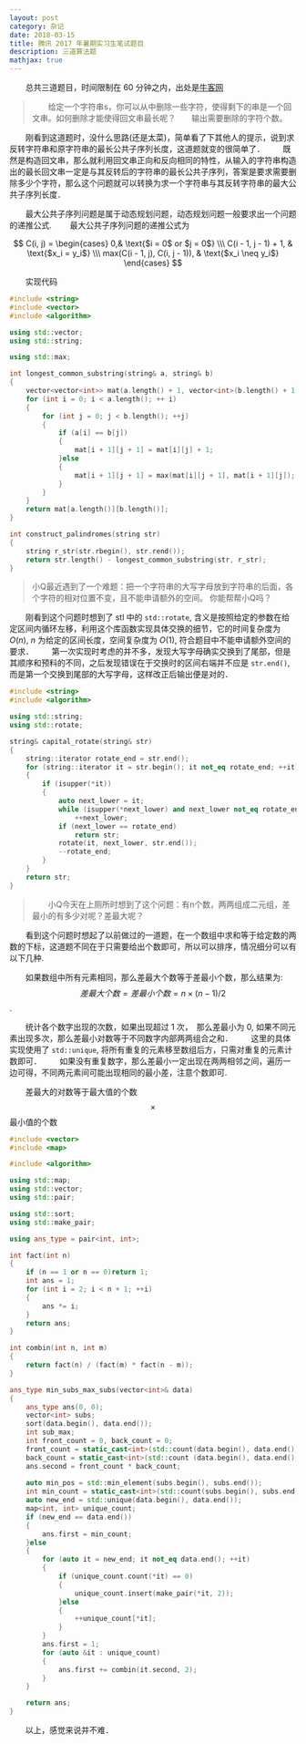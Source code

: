```yaml
---
layout: post
category: 杂记
date: 2018-03-15
title: 腾讯 2017 年暑期实习生笔试题目
description: 三道算法题
mathjax: true
---
```


　　总共三道题目，时间限制在 60 分钟之内，出处是[牛客网](https://www.nowcoder.com/7171303)

>　　给定一个字符串s，你可以从中删除一些字符，使得剩下的串是一个回文串。如何删除才能使得回文串最长呢？　　输出需要删除的字符个数。

　　刚看到这道题时，没什么思路(还是太菜)，简单看了下其他人的提示，说到求反转字符串和原字符串的最长公共子序列长度，这道题就变的很简单了．
　　既然是构造回文串，那么就利用回文串正向和反向相同的特性，从输入的字符串构造出的最长回文串一定是与其反转后的字符串的最长公共子序列，答案是要求需要删除多少个字符，那么这个问题就可以转换为求一个字符串与其反转字符串的最大公共子序列长度．

　　最大公共子序列问题是属于动态规划问题，动态规划问题一般要求出一个问题的递推公式.
　　最大公共子序列问题的递推公式为

$$
C(i, j) =
\begin{cases}
0,& \text{$i = 0$ or $j = 0$} \\\
C(i - 1, j - 1) + 1, & \text{$x_i = y_i$} \\\
max(C(i - 1, j), C(i, j - 1)), & \text{$x_i \neq y_i$}
\end{cases}
$$

　　实现代码

```C++
#include <string>
#include <vector>
#include <algorithm>

using std::vector;
using std::string;

using std::max;

int longest_common_substring(string& a, string& b)
{
    vector<vector<int>> mat(a.length() + 1, vector<int>(b.length() + 1, 0));
    for (int i = 0; i < a.length(); ++ i)
    {
        for (int j = 0; j < b.length(); ++j)
        {
            if (a[i] == b[j])
            {
                mat[i + 1][j + 1] = mat[i][j] + 1;
            }else
            {
                mat[i + 1][j + 1] = max(mat[i][j + 1], mat[i + 1][j]);
            }
        }
    }
    return mat[a.length()][b.length()];
}

int construct_palindromes(string str)
{
    string r_str(str.rbegin(), str.rend());
    return str.length() - longest_common_substring(str, r_str);
}
```

> 小Q最近遇到了一个难题：把一个字符串的大写字母放到字符串的后面，各个字符的相对位置不变，且不能申请额外的空间。 
> 你能帮帮小Q吗？

　　刚看到这个问题时想到了 stl 中的 `std::rotate`, 含义是按照给定的参数在给定区间内循环左移，利用这个库函数实现具体交换的细节，它的时间复杂度为 $O(n)$, $n$ 为给定的区间长度，空间复杂度为 $O(1)$, 符合题目中不能申请额外空间的要求．
　　第一次实现时考虑的并不多，发现大写字母确实交换到了尾部，但是其顺序和预料的不同，之后发现错误在于交换时的区间右端并不应是 `str.end()`, 而是第一个交换到尾部的大写字母，这样改正后输出便是对的．

```C++
#include <string>
#include <algorithm>

using std::string;
using std::rotate;

string& capital_rotate(string& str)
{
    string::iterator rotate_end = str.end();
    for (string::iterator it = str.begin(); it not_eq rotate_end; ++it)
    {
        if (isupper(*it))
        {
            auto next_lower = it;
            while (isupper(*next_lower) and next_lower not_eq rotate_end)
                ++next_lower;
            if (next_lower == rotate_end)
                return str;
            rotate(it, next_lower, str.end());
            --rotate_end;
        }
    }
    return str;
}
```

> 　　小Q今天在上厕所时想到了这个问题：有n个数，两两组成二元组，差最小的有多少对呢？差最大呢？

　　看到这个问题时想起了以前做过的一道题，在一个数组中求和等于给定数的两数的下标，这道题不同在于只需要给出个数即可，所以可以排序，情况细分可以有以下几种.

　　如果数组中所有元素相同，那么差最大个数等于差最小个数，那么结果为: $$差最大个数 = 差最小个数 = n \times (n - 1) / 2$$.

　　统计各个数字出现的次数，如果出现超过 1 次，　那么差最小为 0, 如果不同元素出现多次，那么差最小对数等于不同数字内部两两组合之和．
　　这里的具体实现使用了 `std::unique`, 将所有重复的元素移至数组后方，只需对重复的元素计数即可．
　　如果没有重复数字，那么差最小一定出现在两两相邻之间，遍历一边可得，不同两元素间可能出现相同的最小差，注意个数即可.

　　差最大的对数等于最大值的个数$$\times$$最小值的个数

```C++
#include <vector>
#include <map>

#include <algorithm>

using std::map;
using std::vector;
using std::pair;

using std::sort;
using std::make_pair;

using ans_type = pair<int, int>;

int fact(int n)
{
    if (n == 1 or n == 0)return 1;
    int ans = 1;
    for (int i = 2; i < n + 1; ++i)
    {
        ans *= i;
    }
    return ans;
}

int combin(int n, int m)
{
    return fact(n) / (fact(m) * fact(n - m));
}

ans_type min_subs_max_subs(vector<int>& data)
{
    ans_type ans(0, 0);
    vector<int> subs;
    sort(data.begin(), data.end());
    int sub_max;
    int front_count = 0, back_count = 0;
    front_count = static_cast<int>(std::count(data.begin(), data.end(), data.front()));
    back_count = static_cast<int>(std::count (data.begin(), data.end(), data.back()));
    ans.second = front_count * back_count;
    
    auto min_pos = std::min_element(subs.begin(), subs.end());
    int min_count = static_cast<int>(std::count(subs.begin(), subs.end(), *min_pos));
    auto new_end = std::unique(data.begin(), data.end());
    map<int, int> unique_count;
    if (new_end == data.end())
    {
        ans.first = min_count;
    }else
    {
        for (auto it = new_end; it not_eq data.end(); ++it)
        {
            if (unique_count.count(*it) == 0)
            {
                unique_count.insert(make_pair(*it, 2));
            }else
            {
                ++unique_count[*it];
            }
        }
        ans.first = 1;
        for (auto &it : unique_count)
        {
            ans.first += combin(it.second, 2);
        }
    }

    return ans;
}
```

　　以上，感觉来说并不难．

<!--
> 　　他真诚地错把自己的肉欲当作浪漫的恋情，错把自己的优柔寡断视为艺术家的气质，还错把自己的无所事事看成哲人的超然物外．他心智平庸，却孜孜追求高尚娴雅，因而从他眼睛望去，所有的事物都蒙上一层感伤的金色雾纱，轮廓模糊不清，结果就显得比实际的形象大些．
-->
